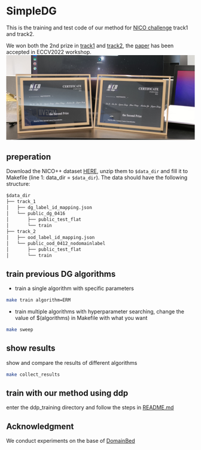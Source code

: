 # SimpleDG
This is the training and test code of our method for [NICO challenge](https://nicochallenge.com/) track1 and track2.  

We won both the 2nd prize in [track1](certificates/track1_second.pdf) and [track2](certificates/track2_second.pdf), the [paper](https://arxiv.org/abs/2210.14507) has been accepted in ECCV2022 workshop.
![certificates](certificates/certificates.jpg)

## preperation
Download the NICO++ dataset [HERE](https://nicochallenge.com/dataset), unzip them to `$data_dir` and fill it to Makefile (line 1: data_dir = `$data_dir`). The data should have the following structure:  
```
$data_dir
├── track_1  
│   ├── dg_label_id_mapping.json  
│   └── public_dg_0416  
│       ├── public_test_flat  
│       └── train  
├── track_2  
│   ├── ood_label_id_mapping.json  
│   └── public_ood_0412_nodomainlabel  
│       ├── public_test_flat  
│       └── train  
```

## train previous DG algorithms
- train a single algorithm with specific parameters
```bash
make train algorithm=ERM
```

- train multiple algorithms with hyperparameter searching, change the value of $(algorithms) in Makefile with what you want
```bash
make sweep
```

## show results
show and compare the results of different algorithms
```bash
make collect_results
```

## train with our method using ddp
enter the ddp_training directory and follow the steps in [README.md](ddp_training/README.md)


## Acknowledgment
We conduct experiments on the base of [DomainBed](https://github.com/facebookresearch/DomainBed)
